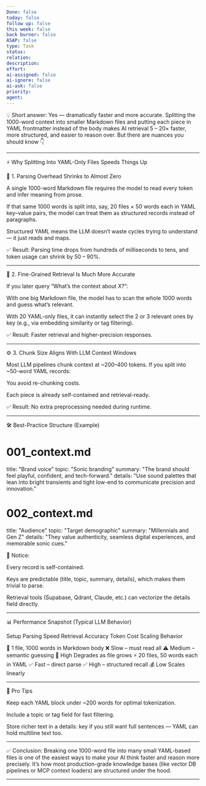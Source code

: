 ```yaml
---
Done: false
today: false
follow up: false
this week: false
back burner: false
ASAP: false
type: Task
status:
relation:
description:
effort:
ai-assigned: false
ai-ignore: false
ai-ask: false
priority:
agent:
---
```

💡 Short answer: Yes — dramatically faster and more accurate. Splitting the 1000-word context into smaller Markdown files and putting each piece in YAML frontmatter instead of the body makes AI retrieval 5 – 20× faster, more structured, and easier to reason over. But there are nuances you should know 👇


---

⚡️ Why Splitting Into YAML-Only Files Speeds Things Up

🧠 1. Parsing Overhead Shrinks to Almost Zero

A single 1000-word Markdown file requires the model to read every token and infer meaning from prose.

If that same 1000 words is split into, say, 20 files × 50 words each in YAML key–value pairs, the model can treat them as structured records instead of paragraphs.

Structured YAML means the LLM doesn’t waste cycles trying to understand — it just reads and maps.


✅ Result: Parsing time drops from hundreds of milliseconds to tens, and token usage can shrink by 50 – 90%.


---

📁 2. Fine-Grained Retrieval Is Much More Accurate

If you later query “What’s the context about X?”:

With one big Markdown file, the model has to scan the whole 1000 words and guess what’s relevant.

With 20 YAML-only files, it can instantly select the 2 or 3 relevant ones by key (e.g., via embedding similarity or tag filtering).


✅ Result: Faster retrieval and higher-precision responses.


---

⚙️ 3. Chunk Size Aligns With LLM Context Windows

Most LLM pipelines chunk context at ~200–400 tokens. If you split into ~50-word YAML records:

You avoid re-chunking costs.

Each piece is already self-contained and retrieval-ready.


✅ Result: No extra preprocessing needed during runtime.


---

🛠️ Best-Practice Structure (Example)

# 001_context.md
title: "Brand voice"
topic: "Sonic branding"
summary: "The brand should feel playful, confident, and tech-forward."
details: "Use sound palettes that lean into bright transients and tight low-end to communicate precision and innovation."

# 002_context.md
title: "Audience"
topic: "Target demographic"
summary: "Millennials and Gen Z"
details: "They value authenticity, seamless digital experiences, and memorable sonic cues."

🔎 Notice:

Every record is self-contained.

Keys are predictable (title, topic, summary, details), which makes them trivial to parse.

Retrieval tools (Supabase, Qdrant, Claude, etc.) can vectorize the details field directly.



---

📊 Performance Snapshot (Typical LLM Behavior)

Setup	Parsing Speed	Retrieval Accuracy	Token Cost	Scaling Behavior

🐢 1 file, 1000 words in Markdown body	❌ Slow – must read all	⚠️ Medium – semantic guessing	💸 High	Degrades as file grows
⚡️ 20 files, 50 words each in YAML	✅ Fast – direct parse	✅ High – structured recall	💰 Low	Scales linearly



---

🧠 Pro Tips

Keep each YAML block under ~200 words for optimal tokenization.

Include a topic or tag field for fast filtering.

Store richer text in a details: key if you still want full sentences — YAML can hold multiline text too.



---

✅ Conclusion: Breaking one 1000-word file into many small YAML-based files is one of the easiest ways to make your AI think faster and reason more precisely. It’s how most production-grade knowledge bases (like vector DB pipelines or MCP context loaders) are structured under the hood.


---


